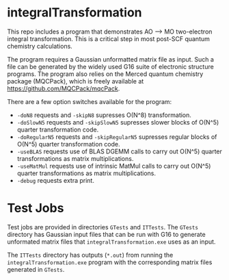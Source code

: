 # integralTransformation
This repo includes a program that demonstrates AO --> MO two-electron integral transformation. This is a critical step in most post-SCF quantum chemistry calculations.

The program requires a Gaussian unformatted matrix file as input. Such a file can be generated by the widely used G16 suite of electronic structure programs. The program also relies on the Merced quantum chemistry package (MQCPack), which is freely available at https://github.com/MQCPack/mqcPack.

There are a few option switches available for the program:
  - `-doN8` requests and `-skipN8` supresses O(N^8) transformation.
  - `-doSlowN5` requests and `-skipSlowN5` supresses slower blocks of O(N^5) quarter transformation code.
  - `-doRegularN5` requests and `-skipRegularN5` supresses regular blocks of O(N^5) quarter transformation code.
  - `-useBLAS` requests use of BLAS DGEMM calls to carry out O(N^5) quarter transformations as matrix multiplications.
  - `-useMatMul` requests use of intrinsic MatMul calls to carry out O(N^5) quarter transformations as matrix multiplications.
  - `-debug` requests extra print.


# Test Jobs
Test jobs are provided in directories `GTests` and `ITTests`. The `GTests` directory has Gaussian input files that can be run with G16 to generate unformated matrix files that `integralTransformation.exe` uses as an input.

The `ITTests` directory has outputs (`*.out`) from running the `integralTransformation.exe` program with the corresponding matrix files generated in `GTests`.
